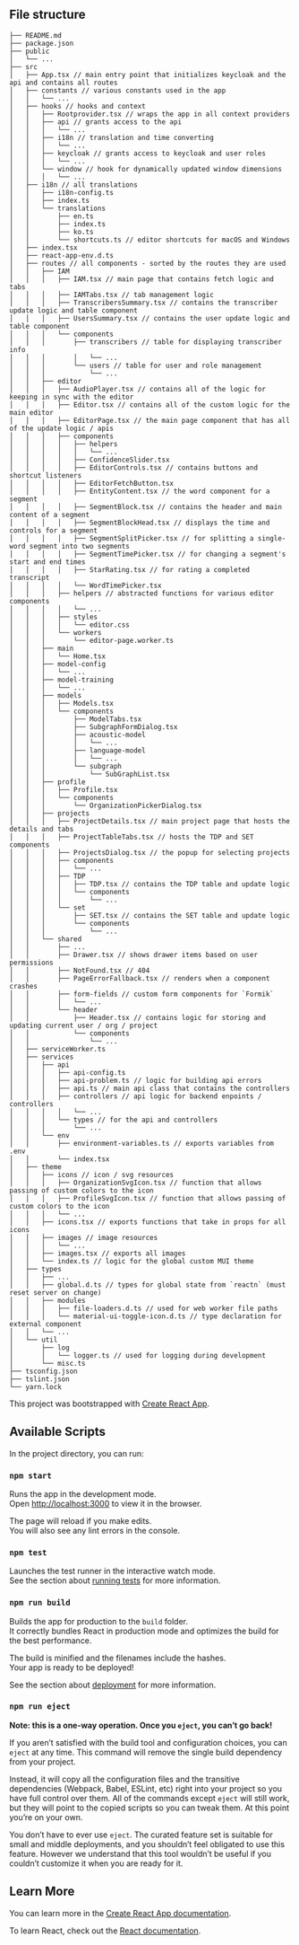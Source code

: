 ## File structure

```
├── README.md
├── package.json
├── public
│   └── ...
├── src
│   ├── App.tsx // main entry point that initializes keycloak and the api and contains all routes
│   ├── constants // various constants used in the app
│   │   └── ...
│   ├── hooks // hooks and context
│   │   ├── Rootprovider.tsx // wraps the app in all context providers
│   │   ├── api // grants access to the api
│   │   │   └── ...
│   │   ├── i18n // translation and time converting
│   │   │   └── ...
│   │   ├── keycloak // grants access to keycloak and user roles
│   │   │   └── ...
│   │   └── window // hook for dynamically updated window dimensions
│   │   │   └── ...
│   ├── i18n // all translations
│   │   ├── i18n-config.ts
│   │   ├── index.ts
│   │   └── translations
│   │       ├── en.ts
│   │       ├── index.ts
│   │       ├── ko.ts
│   │       └── shortcuts.ts // editor shortcuts for macOS and Windows
│   ├── index.tsx
│   ├── react-app-env.d.ts
│   ├── routes // all components - sorted by the routes they are used
│   │   ├── IAM
│   │   │   ├── IAM.tsx // main page that contains fetch logic and tabs
│   │   │   ├── IAMTabs.tsx // tab management logic
│   │   │   ├── TranscribersSummary.tsx // contains the transcriber update logic and table component
│   │   │   ├── UsersSummary.tsx // contains the user update logic and table component
│   │   │   └── components
│   │   │       ├── transcribers // table for displaying transcriber info
│   │   │       │   └── ...
│   │   │       └── users // table for user and role management
│   │   │           └── ...
│   │   ├── editor
│   │   │   ├── AudioPlayer.tsx // contains all of the logic for keeping in sync with the editor
│   │   │   ├── Editor.tsx // contains all of the custom logic for the main editor
│   │   │   ├── EditorPage.tsx // the main page component that has all of the update logic / apis
│   │   │   ├── components
│   │   │   │   ├── helpers
│   │   │   │   │   └── ...
│   │   │   │   ├── ConfidenceSlider.tsx
│   │   │   │   ├── EditorControls.tsx // contains buttons and shortcut listeners
│   │   │   │   ├── EditorFetchButton.tsx
│   │   │   │   ├── EntityContent.tsx // the word component for a segment
│   │   │   │   ├── SegmentBlock.tsx // contains the header and main content of a segment
│   │   │   │   ├── SegmentBlockHead.tsx // displays the time and controls for a segment
│   │   │   │   ├── SegmentSplitPicker.tsx // for splitting a single-word segment into two segments
│   │   │   │   ├── SegmentTimePicker.tsx // for changing a segment's start and end times
│   │   │   │   ├── StarRating.tsx // for rating a completed transcript
│   │   │   │   └── WordTimePicker.tsx
│   │   │   ├── helpers // abstracted functions for various editor components
│   │   │   │   └── ...
│   │   │   ├── styles
│   │   │   │   └── editor.css
│   │   │   └── workers
│   │   │       └── editor-page.worker.ts
│   │   ├── main
│   │   │   └── Home.tsx
│   │   ├── model-config
│   │   │   └── ...
│   │   ├── model-training
│   │   │   └── ...
│   │   ├── models
│   │   │   ├── Models.tsx
│   │   │   └── components
│   │   │       ├── ModelTabs.tsx
│   │   │       ├── SubgraphFormDialog.tsx
│   │   │       ├── acoustic-model
│   │   │       │   └── ...
│   │   │       ├── language-model
│   │   │       │   └── ...
│   │   │       └── subgraph
│   │   │           └── SubGraphList.tsx
│   │   ├── profile
│   │   │   ├── Profile.tsx
│   │   │   └── components
│   │   │       └── OrganizationPickerDialog.tsx
│   │   ├── projects
│   │   │   ├── ProjectDetails.tsx // main project page that hosts the details and tabs
│   │   │   ├── ProjectTableTabs.tsx // hosts the TDP and SET components
│   │   │   ├── ProjectsDialog.tsx // the popup for selecting projects
│   │   │   ├── components
│   │   │   │   └── ...
│   │   │   ├── TDP
│   │   │   │   ├── TDP.tsx // contains the TDP table and update logic
│   │   │   │   └── components
│   │   │   │       └── ...
│   │   │   └── set
│   │   │       ├── SET.tsx // contains the SET table and update logic
│   │   │       └── components
│   │   │           └── ...
│   │   └── shared
│   │       ├── ...
│   │       ├── Drawer.tsx // shows drawer items based on user permissions
│   │       ├── NotFound.tsx // 404
│   │       ├── PageErrorFallback.tsx // renders when a component crashes
│   │       ├── form-fields // custom form components for `Formik`
│   │       │   └── ...
│   │       └── header
│   │           ├── Header.tsx // contains logic for storing and updating current user / org / project
│   │           └── components
│   │               └── ...
│   ├── serviceWorker.ts
│   ├── services
│   │   ├── api
│   │   │   ├── api-config.ts
│   │   │   ├── api-problem.ts // logic for building api errors
│   │   │   ├── api.ts // main api class that contains the controllers
│   │   │   ├── controllers // api logic for backend enpoints / controllers
│   │   │   │   └── ...
│   │   │   └── types // for the api and controllers
│   │   │       └── ...
│   │   └── env
│   │       ├── environment-variables.ts // exports variables from .env
│   │       └── index.tsx
│   ├── theme
│   │   ├── icons // icon / svg resources
│   │   │   ├── OrganizationSvgIcon.tsx // function that allows passing of custom colors to the icon
│   │   │   ├── ProfileSvgIcon.tsx // function that allows passing of custom colors to the icon
│   │   │   └── ...
│   │   ├── icons.tsx // exports functions that take in props for all icons
│   │   ├── images // image resources
│   │   │   └── ...
│   │   ├── images.tsx // exports all images
│   │   └── index.ts // logic for the global custom MUI theme
│   ├── types
│   │   ├── ...
│   │   ├── global.d.ts // types for global state from `reactn` (must reset server on change)
│   │   ├── modules
│   │   │   ├── file-loaders.d.ts // used for web worker file paths
│   │   │   └── material-ui-toggle-icon.d.ts // type declaration for external component
│   │   └── ...
│   └── util
│       ├── log
│       │   └── logger.ts // used for logging during development
│       └── misc.ts
├── tsconfig.json
├── tslint.json
└── yarn.lock
```

This project was bootstrapped with [Create React App](https://github.com/facebook/create-react-app).

## Available Scripts

In the project directory, you can run:

### `npm start`

Runs the app in the development mode.<br>
Open [http://localhost:3000](http://localhost:3000) to view it in the browser.

The page will reload if you make edits.<br>
You will also see any lint errors in the console.

### `npm test`

Launches the test runner in the interactive watch mode.<br>
See the section about [running tests](https://facebook.github.io/create-react-app/docs/running-tests) for more information.

### `npm run build`

Builds the app for production to the `build` folder.<br>
It correctly bundles React in production mode and optimizes the build for the best performance.

The build is minified and the filenames include the hashes.<br>
Your app is ready to be deployed!

See the section about [deployment](https://facebook.github.io/create-react-app/docs/deployment) for more information.

### `npm run eject`

**Note: this is a one-way operation. Once you `eject`, you can’t go back!**

If you aren’t satisfied with the build tool and configuration choices, you can `eject` at any time. This command will remove the single build dependency from your project.

Instead, it will copy all the configuration files and the transitive dependencies (Webpack, Babel, ESLint, etc) right into your project so you have full control over them. All of the commands except `eject` will still work, but they will point to the copied scripts so you can tweak them. At this point you’re on your own.

You don’t have to ever use `eject`. The curated feature set is suitable for small and middle deployments, and you shouldn’t feel obligated to use this feature. However we understand that this tool wouldn’t be useful if you couldn’t customize it when you are ready for it.

## Learn More

You can learn more in the [Create React App documentation](https://facebook.github.io/create-react-app/docs/getting-started).

To learn React, check out the [React documentation](https://reactjs.org/).
